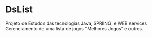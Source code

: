 # DsList
Projeto de Estudos das tecnologias Java, SPRIING, e WEB services
Gerenciamento de uma lista de jogos "Melhores Jogos" e outros.
